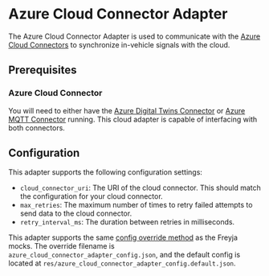# Azure Cloud Connector Adapter

The Azure Cloud Connector Adapter is used to communicate with the [Azure Cloud Connectors](../../../cloud_connectors/azure/README.md) to synchronize in-vehicle signals with the cloud.

## Prerequisites

### Azure Cloud Connector

You will need to either have the [Azure Digital Twins Connector](../../../cloud_connectors/azure/digital_twins_connector/README.md) or [Azure MQTT Connector](../../../cloud_connectors/azure/mqtt_connector/README.md) running. This cloud adapter is capable of interfacing with both connectors.

## Configuration

This adapter supports the following configuration settings:

- `cloud_connector_uri`: The URI of the cloud connector. This should match the configuration for your cloud connector.
- `max_retries`: The maximum number of times to retry failed attempts to send data to the cloud connector.
- `retry_interval_ms`: The duration between retries in milliseconds.

This adapter supports the same [config override method](../../docs/config-overrides.md) as the Freyja mocks. The override filename is `azure_cloud_connector_adapter_config.json`, and the default config is located at `res/azure_cloud_connector_adapter_config.default.json`.
